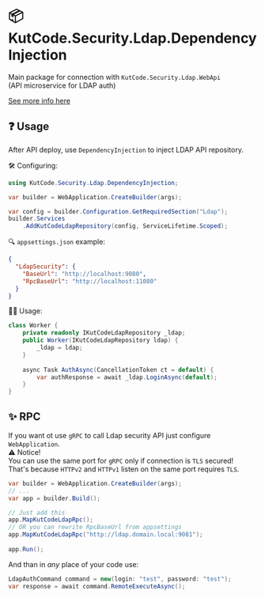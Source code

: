 # 📦 KutCode.Security.Ldap.DependencyInjection

Main package for connection with `KutCode.Security.Ldap.WebApi`  
(API microservice for LDAP auth)


[See more info here](https://github.com/hamaronooo/KutCode.Security.Ldap)

## ❓ Usage

After API deploy, use `DependencyInjection` to inject LDAP API repository.   

🛠️ Configuring:
```csharp
using KutCode.Security.Ldap.DependencyInjection;

var builder = WebApplication.CreateBuilder(args);

var config = builder.Configuration.GetRequiredSection("Ldap");
builder.Services
	.AddKutCodeLdapRepository(config, ServiceLifetime.Scoped);
```

🔍 `appsettings.json` example: 
```json
{
  "LdapSecurity": {
    "BaseUrl": "http://localhost:9080",
    "RpcBaseUrl": "http://localhost:11080"
  }
}
```
🏃‍♂️ Usage:
```csharp
class Worker {
    private readonly IKutCodeLdapRepository _ldap;
    public Worker(IKutCodeLdapRepository ldap) {
        _ldap = ldap;
    }
    
    async Task AuthAsync(CancellationToken ct = default) {
        var authResponse = await _ldap.LoginAsync(default);
    }
}
```

## ✨ RPC 
If you want ot use `gRPC` to call Ldap security API just configure `WebApplication`.  
⚠️ Notice!  
You can use the same port for `gRPC` only if connection is `TLS` secured!  
That's because `HTTPv2` and `HTTPv1` listen on the same port requires `TLS`.  
```csharp
var builder = WebApplication.CreateBuilder(args);
// ...
var app = builder.Build();

// Just add this
app.MapKutCodeLdapRpc();
// OR you can rewrite RpcBaseUrl from appsettings
app.MapKutCodeLdapRpc("http://ldap.domain.local:9081");
	
app.Run();
```
And than in *any* place of your code use: 
```csharp
LdapAuthCommand command = new(login: "test", password: "test");
var response = await command.RemoteExecuteAsync();
```